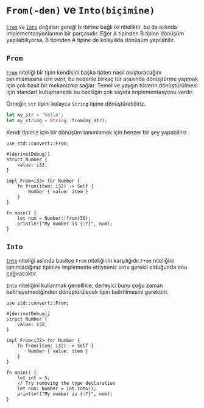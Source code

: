 # `From(-den)` ve `Into(biçimine)`

[`From`] ve [`Into`] doğaları gereği birbirine bağlı iki niteliktir, bu da aslında implementasyonlarının bir parçasıdır. Eğer A tipinden B tipine dönüşüm yapılabiliyorsa, B tipinden A tipine de kolaylıkla dönüşüm yapılabilir.

## `From`

[`From`] niteliği bir tipin kendisini başka tipten nasıl oluşturacağını tanımlamasına izin verir, bu nedenle birkaç tür arasında dönüştürme yapmak için çok basit bir mekanizma sağlar. Temel ve yaygın türlerin dönüştürülmesi için standart kütüphanede bu özelliğin çok sayıda implementasyonu vardır.

Örneğin `str` tipini kolayca `String` tipine dönüştürebiliriz.

```rust
let my_str = "hello";
let my_string = String::from(my_str);
```

Kendi tipimiz için bir dönüşüm tanımlamak için benzer bir şey yapabiliriz.

```rust,editable
use std::convert::From;

#[derive(Debug)]
struct Number {
    value: i32,
}

impl From<i32> for Number {
    fn from(item: i32) -> Self {
        Number { value: item }
    }
}

fn main() {
    let num = Number::from(30);
    println!("My number is {:?}", num);
}
```

## `Into`

[`Into`] niteliği aslında basitçe `From` niteliğinin karşılığıdır.`From` niteliğini tanımladığınız tipinize implemente ettiyseniz `Into` gerekli olduğunda onu çağıracaktır.

`Into` niteliğini kullanmak genellikle, derleyici bunu çoğu zaman belirleyemediğinden dönüştürülecek tipin belirtilmesini gerektirir.

```rust,editable
use std::convert::From;

#[derive(Debug)]
struct Number {
    value: i32,
}

impl From<i32> for Number {
    fn from(item: i32) -> Self {
        Number { value: item }
    }
}

fn main() {
    let int = 5;
    // Try removing the type declaration
    let num: Number = int.into();
    println!("My number is {:?}", num);
}
```

[`From`]: https://doc.rust-lang.org/std/convert/trait.From.html
[`Into`]: https://doc.rust-lang.org/std/convert/trait.Into.html
